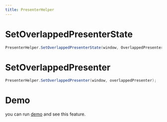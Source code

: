 ```yaml
---
title: PresenterHelper
---
```


# SetOverlappedPresenterState
```cs
PresenterHelper.SetOverlappedPresenterState(window, OverlappedPresenterState.Maximized);
```

# SetOverlappedPresenter
```cs
PresenterHelper.SetOverlappedPresenter(window, overlappedPresenter);
```

# Demo
you can run [demo](https://github.com/WinUICommunity/WinUICommunity) and see this feature.
